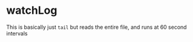 # watchLog
This is basically just `tail` but reads the entire file, and runs at 60 second intervals

